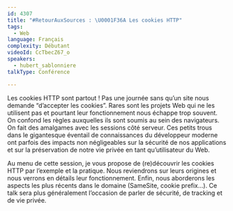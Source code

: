 ```yaml
---
id: 4307
title: "#RetourAuxSources : \U0001F36A Les cookies HTTP"
tags:
  - Web
language: Français
complexity: Débutant
videoId: CcTbecZ67_o
speakers:
  - hubert_sablonniere
talkType: Conférence

---
```


Les cookies HTTP sont partout ! Pas une journée sans qu’un site nous demande “d’accepter les cookies”. 
Rares sont les projets Web qui ne les utilisent pas et pourtant leur fonctionnement nous échappe trop souvent. 
On confond les règles auxquelles ils sont soumis au sein des navigateurs. 
On fait des amalgames avec les sessions côté serveur. 
Ces petits trous dans le gigantesque éventail de connaissances du développeur moderne ont parfois des impacts non négligeables sur la sécurité de nos applications et sur la préservation de notre vie privée en tant qu’utilisateur du Web. 

Au menu de cette session, je vous propose de (re)découvrir les cookies HTTP par l’exemple et la pratique. 
Nous reviendrons sur leurs origines et nous verrons en détails leur fonctionnement. 
Enfin, nous aborderons les aspects les plus récents dans le domaine (SameSite, cookie prefix...). 
Ce talk sera plus généralement l’occasion de parler de sécurité, de tracking et de vie privée.
